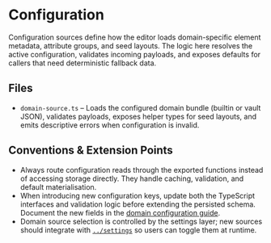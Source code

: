 # Configuration

Configuration sources define how the editor loads domain-specific element metadata, attribute groups, and seed layouts. The logic here resolves the active configuration, validates incoming payloads, and exposes defaults for callers that need deterministic fallback data.

## Files

- `domain-source.ts` – Loads the configured domain bundle (builtin or vault JSON), validates payloads, exposes helper types for seed layouts, and emits descriptive errors when configuration is invalid.

## Conventions & Extension Points

- Always route configuration reads through the exported functions instead of accessing storage directly. They handle caching, validation, and default materialisation.
- When introducing new configuration keys, update both the TypeScript interfaces and validation logic before extending the persisted schema. Document the new fields in the [domain configuration guide](../../docs/domain-configuration.md).
- Domain source selection is controlled by the settings layer; new sources should integrate with [`../settings`](../settings/README.md) so users can toggle them at runtime.
